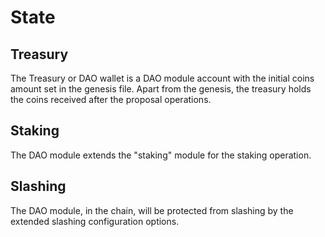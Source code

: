 <!--
order: 1
-->

# State

## Treasury

The Treasury or DAO wallet is a DAO module account with the initial coins amount set in the genesis file. Apart from
the genesis, the treasury holds the coins received after the proposal operations.

## Staking

The DAO module extends the "staking" module for the staking operation.

## Slashing

The DAO module, in the chain, will be protected from slashing by the extended slashing configuration options.
